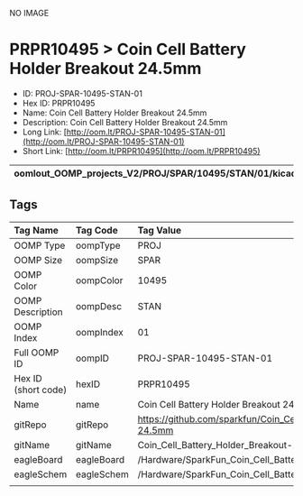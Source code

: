 


  
NO IMAGE  
# PRPR10495 > Coin Cell Battery Holder Breakout 24.5mm

- ID: PROJ-SPAR-10495-STAN-01
- Hex ID: PRPR10495
- Name: Coin Cell Battery Holder Breakout 24.5mm
- Description: Coin Cell Battery Holder Breakout 24.5mm
- Long Link: [http://oom.lt/PROJ-SPAR-10495-STAN-01](http://oom.lt/PROJ-SPAR-10495-STAN-01)
- Short Link: [http://oom.lt/PRPR10495](http://oom.lt/PRPR10495)
  

|oomlout_OOMP_projects_V2/PROJ/SPAR/10495/STAN/01/kicadPcb3dFront.png|oomlout_OOMP_projects_V2/PROJ/SPAR/10495/STAN/01/kicadPcb3dBack.png|oomlout_OOMP_projects_V2/PROJ/SPAR/10495/STAN/01/kicadPcb3d.png||
| :---: | :---: | :---: | :---: |

## Tags
  

|Tag Name|Tag Code|Tag Value|
| :--- | :--- | :--- |
|OOMP Type|oompType|PROJ|
|OOMP Size|oompSize|SPAR|
|OOMP Color|oompColor|10495|
|OOMP Description|oompDesc|STAN|
|OOMP Index|oompIndex|01|
|Full OOMP ID|oompID|PROJ-SPAR-10495-STAN-01|
|Hex ID (short code)|hexID|PRPR10495|
|Name|name|Coin Cell Battery Holder Breakout 24.5mm|
|gitRepo|gitRepo|https://github.com/sparkfun/Coin_Cell_Battery_Holder_Breakout-24.5mm|
|gitName|gitName|Coin_Cell_Battery_Holder_Breakout-24.5mm|
|eagleBoard|eagleBoard|/Hardware/SparkFun_Coin_Cell_Battery_Holder-24.5mm.brd|
|eagleSchem|eagleSchem|/Hardware/SparkFun_Coin_Cell_Battery_Holder-24.5mm.sch|
||||
